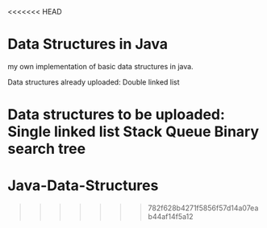 <<<<<<< HEAD
# Data Structures in Java

my own implementation of basic data structures in java.

Data structures already uploaded:
Double linked list

Data structures to be uploaded:
Single linked list
Stack
Queue
Binary search tree
=======
# Java-Data-Structures
>>>>>>> 782f628b4271f5856f57d14a07eab44af14f5a12

